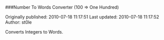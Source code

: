 ###Number To Words Converter (100 => One Hundred)

Originally published: 2010-07-18 11:17:51
Last updated: 2010-07-18 11:17:52
Author: st0le 

Converts Integers to Words.